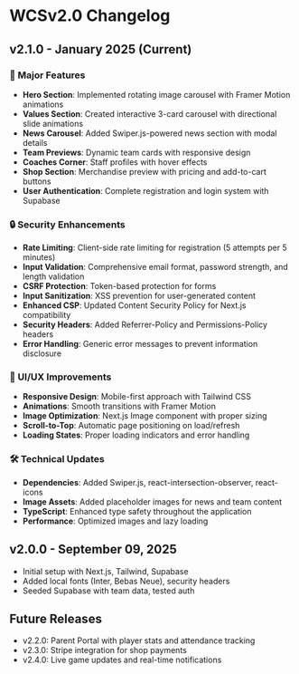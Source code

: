 # WCSv2.0 Changelog

## v2.1.0 - January 2025 (Current)

### 🎉 Major Features
- **Hero Section**: Implemented rotating image carousel with Framer Motion animations
- **Values Section**: Created interactive 3-card carousel with directional slide animations
- **News Carousel**: Added Swiper.js-powered news section with modal details
- **Team Previews**: Dynamic team cards with responsive design
- **Coaches Corner**: Staff profiles with hover effects
- **Shop Section**: Merchandise preview with pricing and add-to-cart buttons
- **User Authentication**: Complete registration and login system with Supabase

### 🔒 Security Enhancements
- **Rate Limiting**: Client-side rate limiting for registration (5 attempts per 5 minutes)
- **Input Validation**: Comprehensive email format, password strength, and length validation
- **CSRF Protection**: Token-based protection for forms
- **Input Sanitization**: XSS prevention for user-generated content
- **Enhanced CSP**: Updated Content Security Policy for Next.js compatibility
- **Security Headers**: Added Referrer-Policy and Permissions-Policy headers
- **Error Handling**: Generic error messages to prevent information disclosure

### 🎨 UI/UX Improvements
- **Responsive Design**: Mobile-first approach with Tailwind CSS
- **Animations**: Smooth transitions with Framer Motion
- **Image Optimization**: Next.js Image component with proper sizing
- **Scroll-to-Top**: Automatic page positioning on load/refresh
- **Loading States**: Proper loading indicators and error handling

### 🛠️ Technical Updates
- **Dependencies**: Added Swiper.js, react-intersection-observer, react-icons
- **Image Assets**: Added placeholder images for news and team content
- **TypeScript**: Enhanced type safety throughout the application
- **Performance**: Optimized images and lazy loading

## v2.0.0 - September 09, 2025

- Initial setup with Next.js, Tailwind, Supabase
- Added local fonts (Inter, Bebas Neue), security headers
- Seeded Supabase with team data, tested auth

## Future Releases

- v2.2.0: Parent Portal with player stats and attendance tracking
- v2.3.0: Stripe integration for shop payments
- v2.4.0: Live game updates and real-time notifications
